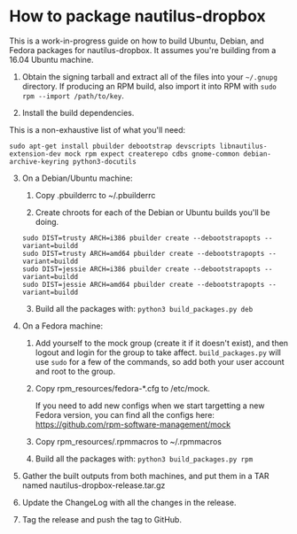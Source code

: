 # How to package nautilus-dropbox

This is a work-in-progress guide on how to build Ubuntu, Debian, and
Fedora packages for nautilus-dropbox. It assumes you're building from
a 16.04 Ubuntu machine.

1. Obtain the signing tarball and extract all of the files into your `~/.gnupg`
   directory. If producing an RPM build, also import it into RPM with
   `sudo rpm --import /path/to/key`.

2. Install the build dependencies.

This is a non-exhaustive list of what you'll need:

```
sudo apt-get install pbuilder debootstrap devscripts libnautilus-extension-dev mock rpm expect createrepo cdbs gnome-common debian-archive-keyring python3-docutils
```

3. On a Debian/Ubuntu machine:
   1. Copy .pbuilderrc to ~/.pbuilderrc

   2. Create chroots for each of the Debian or Ubuntu builds you'll be doing.

   ```
   sudo DIST=trusty ARCH=i386 pbuilder create --debootstrapopts --variant=buildd
   sudo DIST=trusty ARCH=amd64 pbuilder create --debootstrapopts --variant=buildd
   sudo DIST=jessie ARCH=i386 pbuilder create --debootstrapopts --variant=buildd
   sudo DIST=jessie ARCH=amd64 pbuilder create --debootstrapopts --variant=buildd
   ```

   3. Build all the packages with: `python3 build_packages.py deb`

4. On a Fedora machine:
   1. Add yourself to the mock group (create it if it doesn't exist), and
      then logout and login for the group to take affect.
      `build_packages.py` will use `sudo` for a few of the commands, so add both
      your user account and root to the group.

   2. Copy rpm_resources/fedora-*.cfg to /etc/mock.

      If you need to add new configs when we start targetting a new Fedora version,
      you can find all the configs here:  https://github.com/rpm-software-management/mock

   3. Copy rpm_resources/.rpmmacros to ~/.rpmmacros

   4. Build all the packages with: `python3 build_packages.py rpm`

5. Gather the built outputs from both machines, and put them in a TAR named nautilus-dropbox-release.tar.gz

6. Update the ChangeLog with all the changes in the release.

7. Tag the release and push the tag to GitHub.
